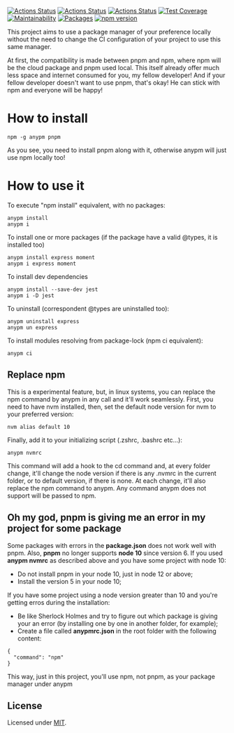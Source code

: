 [![Actions Status](https://github.com/Codibre/anypm/workflows/build/badge.svg)](https://github.com/Codibre/anypm/actions)
[![Actions Status](https://github.com/Codibre/anypm/workflows/test/badge.svg)](https://github.com/Codibre/anypm/actions)
[![Actions Status](https://github.com/Codibre/anypm/workflows/lint/badge.svg)](https://github.com/Codibre/anypm/actions)
[![Test Coverage](https://api.codeclimate.com/v1/badges/9cc84f52db78a270d30c/test_coverage)](https://codeclimate.com/github/Codibre/anypm/test_coverage)
[![Maintainability](https://api.codeclimate.com/v1/badges/9cc84f52db78a270d30c/maintainability)](https://codeclimate.com/github/Codibre/anypm/maintainability)
[![Packages](https://david-dm.org/Codibre/anypm.svg)](https://david-dm.org/Codibre/anypm)
[![npm version](https://badge.fury.io/js/anypm.svg)](https://badge.fury.io/js/anypm)

This project aims to use a package manager of your preference locally without the need to change the CI configuration of your project to use this same manager.

At first, the compatibility is made between pnpm and npm, where npm will be the cloud package and pnpm used local. This itself already offer much less space and internet consumed for you, my fellow developer! And if your fellow developer doesn't want to use pnpm, that's okay! He can stick with npm and everyone will be happy!

# How to install

```
npm -g anypm pnpm
```

As you see, you need to install pnpm along with it, otherwise anypm will just use npm locally too!

# How to use it

To execute "npm install" equivalent, with no packages:

```
anypm install
anypm i
```

To install one or more packages (if the package have a valid @types, it is installed too)
```
anypm install express moment
anypm i express moment
```

To install dev dependencies
```
anypm install --save-dev jest
anypm i -D jest
```

To uninstall (correspondent @types are uninstalled too):

```
anypm uninstall express
anypm un express
```

To install modules resolving from package-lock (npm ci equivalent):

```
anypm ci
```

## Replace npm

This is a experimental feature, but, in linux systems, you can replace the npm command by anypm in any call and it'll work seamlessly.
First, you need to have nvm installed, then, set the default node version for nvm to your preferred version:


```
nvm alias default 10
```

Finally, add it to your initializing script (.zshrc, .bashrc etc...):

```
anypm nvmrc
```

This command will add a hook to the cd command and, at every folder change, it'll change the node version if there is any .nvmrc in the current folder, or to default version, if there is none. At each change, it'll also replace the npm command to anypm. Any command anypm does not support will be passed to npm.

## Oh my god, pnpm is giving me an error in my project for some package

Some packages with errors in the **package.json** does not work well with pnpm. Also, **pnpm** no longer supports **node 10** since version 6. If you used **anypm nvmrc** as described above and you have some project with node 10:

* Do not install pnpm in your node 10, just in node 12 or above;
* Install the version 5 in your node 10;

If you have some project using a node version greater than 10 and you're getting erros during the installation:

* Be like Sherlock Holmes and try to figure out which package is giving your an error (by installing one by one in another folder, for example);
* Create a file called **anypmrc.json** in the root folder with the following content:
```
{
  "command": "npm"
}
```
This way, just in this project, you'll use npm, not pnpm, as your package manager under anypm

## License

Licensed under [MIT](https://en.wikipedia.org/wiki/MIT_License).
